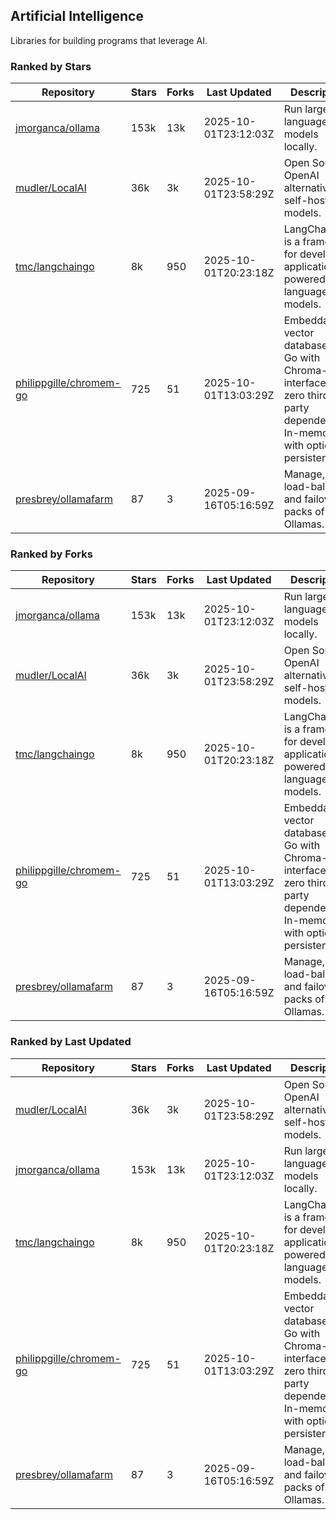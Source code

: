 ## Artificial Intelligence

Libraries for building programs that leverage AI.

### Ranked by Stars

| Repository | Stars | Forks | Last Updated | Description | 
|------------|-------|-------|--------------|-------------|
| [jmorganca/ollama](https://github.com/jmorganca/ollama) | 153k | 13k | 2025-10-01T23:12:03Z |  Run large language models locally. |
| [mudler/LocalAI](https://github.com/mudler/LocalAI) | 36k | 3k | 2025-10-01T23:58:29Z |  Open Source OpenAI alternative, self-host AI models. |
| [tmc/langchaingo](https://github.com/tmc/langchaingo) | 8k | 950 | 2025-10-01T20:23:18Z |  LangChainGo is a framework for developing applications powered by language models. |
| [philippgille/chromem-go](https://github.com/philippgille/chromem-go) | 725 | 51 | 2025-10-01T13:03:29Z |  Embeddable vector database for Go with Chroma-like interface and zero third-party dependencies. In-memory with optional persistence. |
| [presbrey/ollamafarm](https://github.com/presbrey/ollamafarm) | 87 | 3 | 2025-09-16T05:16:59Z |  Manage, load-balance, and failover packs of Ollamas. |

### Ranked by Forks

| Repository | Stars | Forks | Last Updated | Description | 
|------------|-------|-------|--------------|-------------|
| [jmorganca/ollama](https://github.com/jmorganca/ollama) | 153k | 13k | 2025-10-01T23:12:03Z |  Run large language models locally. |
| [mudler/LocalAI](https://github.com/mudler/LocalAI) | 36k | 3k | 2025-10-01T23:58:29Z |  Open Source OpenAI alternative, self-host AI models. |
| [tmc/langchaingo](https://github.com/tmc/langchaingo) | 8k | 950 | 2025-10-01T20:23:18Z |  LangChainGo is a framework for developing applications powered by language models. |
| [philippgille/chromem-go](https://github.com/philippgille/chromem-go) | 725 | 51 | 2025-10-01T13:03:29Z |  Embeddable vector database for Go with Chroma-like interface and zero third-party dependencies. In-memory with optional persistence. |
| [presbrey/ollamafarm](https://github.com/presbrey/ollamafarm) | 87 | 3 | 2025-09-16T05:16:59Z |  Manage, load-balance, and failover packs of Ollamas. |

### Ranked by Last Updated

| Repository | Stars | Forks | Last Updated | Description | 
|------------|-------|-------|--------------|-------------|
| [mudler/LocalAI](https://github.com/mudler/LocalAI) | 36k | 3k | 2025-10-01T23:58:29Z |  Open Source OpenAI alternative, self-host AI models. |
| [jmorganca/ollama](https://github.com/jmorganca/ollama) | 153k | 13k | 2025-10-01T23:12:03Z |  Run large language models locally. |
| [tmc/langchaingo](https://github.com/tmc/langchaingo) | 8k | 950 | 2025-10-01T20:23:18Z |  LangChainGo is a framework for developing applications powered by language models. |
| [philippgille/chromem-go](https://github.com/philippgille/chromem-go) | 725 | 51 | 2025-10-01T13:03:29Z |  Embeddable vector database for Go with Chroma-like interface and zero third-party dependencies. In-memory with optional persistence. |
| [presbrey/ollamafarm](https://github.com/presbrey/ollamafarm) | 87 | 3 | 2025-09-16T05:16:59Z |  Manage, load-balance, and failover packs of Ollamas. |

